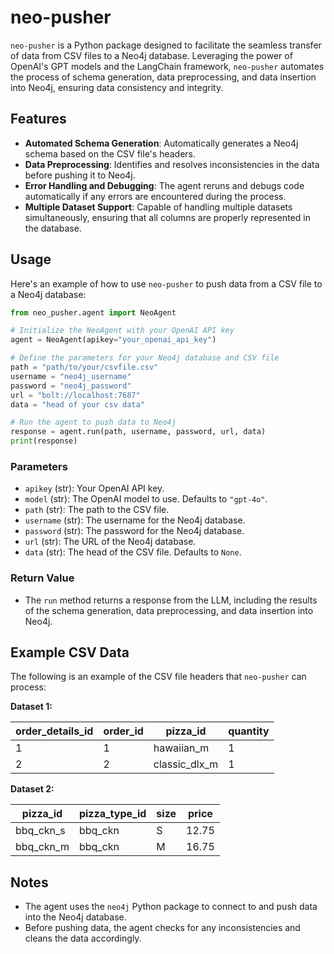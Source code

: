 # neo-pusher

`neo-pusher` is a Python package designed to facilitate the seamless transfer of data from CSV files to a Neo4j database. Leveraging the power of OpenAI's GPT models and the LangChain framework, `neo-pusher` automates the process of schema generation, data preprocessing, and data insertion into Neo4j, ensuring data consistency and integrity.

## Features

- **Automated Schema Generation**: Automatically generates a Neo4j schema based on the CSV file's headers.
- **Data Preprocessing**: Identifies and resolves inconsistencies in the data before pushing it to Neo4j.
- **Error Handling and Debugging**: The agent reruns and debugs code automatically if any errors are encountered during the process.
- **Multiple Dataset Support**: Capable of handling multiple datasets simultaneously, ensuring that all columns are properly represented in the database.


## Usage

Here's an example of how to use `neo-pusher` to push data from a CSV file to a Neo4j database:

```python
from neo_pusher.agent import NeoAgent

# Initialize the NeoAgent with your OpenAI API key
agent = NeoAgent(apikey="your_openai_api_key")

# Define the parameters for your Neo4j database and CSV file
path = "path/to/your/csvfile.csv"
username = "neo4j_username"
password = "neo4j_password"
url = "bolt://localhost:7687"
data = "head of your csv data"

# Run the agent to push data to Neo4j
response = agent.run(path, username, password, url, data)
print(response)
```

### Parameters

- `apikey` (str): Your OpenAI API key.
- `model` (str): The OpenAI model to use. Defaults to `"gpt-4o"`.
- `path` (str): The path to the CSV file.
- `username` (str): The username for the Neo4j database.
- `password` (str): The password for the Neo4j database.
- `url` (str): The URL of the Neo4j database.
- `data` (str): The head of the CSV file. Defaults to `None`.

### Return Value

- The `run` method returns a response from the LLM, including the results of the schema generation, data preprocessing, and data insertion into Neo4j.

## Example CSV Data

The following is an example of the CSV file headers that `neo-pusher` can process:

**Dataset 1:**

| order_details_id | order_id | pizza_id        | quantity |
|------------------|----------|-----------------|----------|
| 1                | 1        | hawaiian_m       | 1        |
| 2                | 2        | classic_dlx_m    | 1        |

**Dataset 2:**

| pizza_id | pizza_type_id | size | price |
|----------|---------------|------|-------|
| bbq_ckn_s | bbq_ckn       | S    | 12.75 |
| bbq_ckn_m | bbq_ckn       | M    | 16.75 |

## Notes

- The agent uses the `neo4j` Python package to connect to and push data into the Neo4j database.
- Before pushing data, the agent checks for any inconsistencies and cleans the data accordingly.

